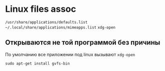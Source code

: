 Linux files assoc
=================

`/usr/share/applications/defaults.list`
`~/.local/share/applications/mimeapps.list`
`xdg-open`

## Открываются не той программой без причины

По умолчанию все приложении под linux вызывают `xdg-open`

`sudo apt-get install gvfs-bin`
